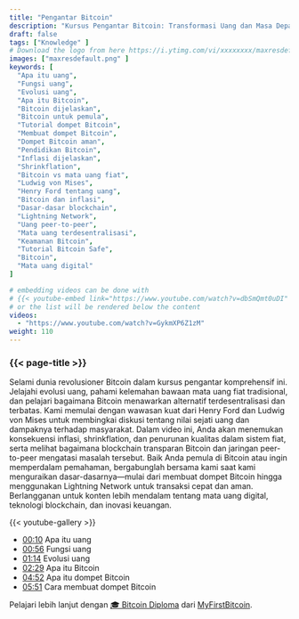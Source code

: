 ```yaml
---
title: "Pengantar Bitcoin"
description: "Kursus Pengantar Bitcoin: Transformasi Uang dan Masa Depan Mata Uang"
draft: false
tags: ["Knowledge" ]
# Download the logo from here https://i.ytimg.com/vi/xxxxxxxx/maxresdefault.jpg
images: ["maxresdefault.png" ]
keywords: [
  "Apa itu uang",
  "Fungsi uang",
  "Evolusi uang",
  "Apa itu Bitcoin",
  "Bitcoin dijelaskan",
  "Bitcoin untuk pemula",
  "Tutorial dompet Bitcoin",
  "Membuat dompet Bitcoin",
  "Dompet Bitcoin aman",
  "Pendidikan Bitcoin",
  "Inflasi dijelaskan",
  "Shrinkflation",
  "Bitcoin vs mata uang fiat",
  "Ludwig von Mises",
  "Henry Ford tentang uang",
  "Bitcoin dan inflasi",
  "Dasar-dasar blockchain",
  "Lightning Network",
  "Uang peer-to-peer",
  "Mata uang terdesentralisasi",
  "Keamanan Bitcoin",
  "Tutorial Bitcoin Safe",
  "Bitcoin",
  "Mata uang digital"
]

# embedding videos can be done with 
# {{< youtube-embed link="https://www.youtube.com/watch?v=dbSmQmt0uDI" >}}
# or the list will be rendered below the content
videos:
  - "https://www.youtube.com/watch?v=GykmXP6Z1zM"
weight: 110
---
```


### {{< page-title >}}  

Selami dunia revolusioner Bitcoin dalam kursus pengantar komprehensif ini. Jelajahi evolusi uang, pahami kelemahan bawaan mata uang fiat tradisional, dan pelajari bagaimana Bitcoin menawarkan alternatif terdesentralisasi dan terbatas. Kami memulai dengan wawasan kuat dari Henry Ford dan Ludwig von Mises untuk membingkai diskusi tentang nilai sejati uang dan dampaknya terhadap masyarakat. Dalam video ini, Anda akan menemukan konsekuensi inflasi, shrinkflation, dan penurunan kualitas dalam sistem fiat, serta melihat bagaimana blockchain transparan Bitcoin dan jaringan peer-to-peer mengatasi masalah tersebut. Baik Anda pemula di Bitcoin atau ingin memperdalam pemahaman, bergabunglah bersama kami saat kami menguraikan dasar-dasarnya—mulai dari membuat dompet Bitcoin hingga menggunakan Lightning Network untuk transaksi cepat dan aman. Berlangganan untuk konten lebih mendalam tentang mata uang digital, teknologi blockchain, dan inovasi keuangan.


{{< youtube-gallery >}} 

 
- [00:10](https://www.youtube.com/watch?v=GykmXP6Z1zM&t=10s) Apa itu uang 
- [00:56](https://www.youtube.com/watch?v=GykmXP6Z1zM&t=56s) Fungsi uang 
- [01:14](https://www.youtube.com/watch?v=GykmXP6Z1zM&t=74s) Evolusi uang 
- [02:29](https://www.youtube.com/watch?v=GykmXP6Z1zM&t=149s) Apa itu Bitcoin 
- [04:52](https://www.youtube.com/watch?v=GykmXP6Z1zM&t=292s) Apa itu dompet Bitcoin 
- [05:51](https://www.youtube.com/watch?v=GykmXP6Z1zM&t=351s) Cara membuat dompet Bitcoin



Pelajari lebih lanjut dengan [🎓 Bitcoin Diploma](https://github.com/MyFirstBitcoin/Bitcoin-Diploma-2025/blob/main/Bitcoin%20Diploma%20-%202025%20-%20PDF.pdf) dari  [MyFirstBitcoin](https://github.com/MyFirstBitcoin/).